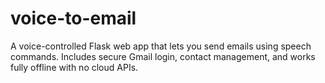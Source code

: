 # voice-to-email
 A voice-controlled Flask web app that lets you send emails using speech commands. Includes secure Gmail login, contact management, and works fully offline with no cloud APIs.
